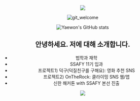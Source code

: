 <div align="center">
<img src="https://capsule-render.vercel.app/api?type=waving&color=f182a2&width=400&height=200&section=header" />


  ![git_welcome](https://github.com/user-attachments/assets/cf4ac3f7-9778-4a29-ad7d-b8ac77aef8c0)


  ![Yaewon's GitHub stats](https://github-readme-stats.vercel.app/api?username={wony0321}&show_icons=true&theme=radical)

  ## 안녕하세요. 저에 대해 소개합니다.
  - 법학과 재학
  - SSAFY 11기 입과
  - 프로젝트1) 덕구(덕질친구를 구해요): 영화 추천 SNS
  - 프로젝트2) OnTheRock: 클라이밍 SNS 웹/앱
  - 신한 해커톤 with SSAFY 본선 진출

  <img src="https://capsule-render.vercel.app/api?type=waving&color=f182a2&width=400&height=200&section=footer" />
</div>
